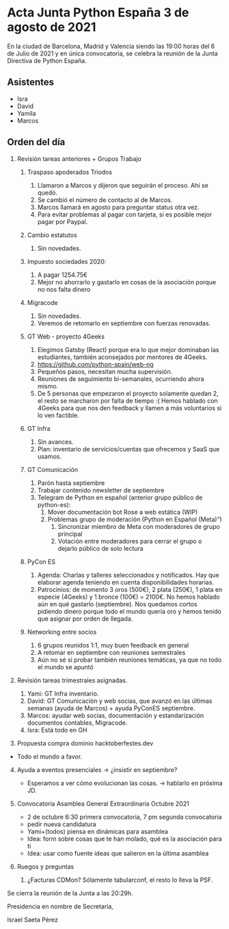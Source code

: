 # Acta Junta Python España 3 de agosto de 2021

En la ciudad de Barcelona, Madrid y Valencia siendo las 19:00 horas del 6 de Julio de 2021 y en única convocatoria, se celebra la reunión de la Junta Directiva de Python España.

## Asistentes
* Isra
* David
* Yamila
* Marcos


## Orden del día
1. Revisión tareas anteriores + Grupos Trabajo
   1. Traspaso apoderados Triodos
      1. Llamaron a Marcos y dijeron que seguirán el proceso. Ahí se quedó.
      2. Se cambió el número de contacto al de Marcos.
      3. Marcos llamará en agosto para preguntar status otra vez.
      4. Para evitar problemas al pagar con tarjeta, si es posible mejor pagar por Paypal.
   2. Cambio estatutos
      1. Sin novedades.
   3. Impuesto sociedades 2020:
      1. A pagar 1254.75€
      2. Mejor no ahorrarlo y gastarlo en cosas de la asociación porque no nos falta dinero
                
   4. Migracode
      1. Sin novedades.
      2. Veremos de retomarlo en septiembre con fuerzas renovadas.
   5. GT Web - proyecto 4Geeks
      1. Elegimos Gatsby (React) porque era lo que mejor dominaban las estudiantes, también aconsejados por mentores de 4Geeks.
      2. https://github.com/python-spain/web-ng
      3. Pequeños pasos, necesitan mucha supervisión.
      4. Reuniones de seguimiento bi-semanales, ocurriendo ahora mismo.
      5. De 5 personas que empezaron el proyecto solamente quedan 2, el resto se marcharon por falta de tiempo :(  Hemos hablado con 4Geeks para que nos den feedback y llamen a más voluntarios si lo ven factible.
   6. GT Infra
      1. Sin avances.
      2. Plan: inventario de servicios/cuentas que ofrecemos y SaaS que usamos.
   7. GT Comunicación
      1. Parón hasta septiembre
      2. Trabajar contenido newsletter de septiembre
      3. Telegram de Python en español (anterior grupo público de python-es):
         1. Mover documentación bot Rose a web estática (WIP)
         2. Problemas grupo de moderación (Python en Español (Meta)”)
            1. Sincronizar miembro de Meta con moderadores de grupo principal
            2. Votación entre moderadores para cerrar el grupo o dejarlo público de solo lectura
   8. PyCon ES
      1. Agenda: Charlas y talleres seleccionados y notificados. Hay que elaborar agenda teniendo en cuenta disponibilidades horarias.
      2. Patrocinios: de momento 3 oros (500€), 2 plata (250€), 1 plata en especie (4Geeks) y 1 bronce (100€) = 2100€. No hemos hablado aún en qué gastarlo (septiembre). Nos quedamos cortos pidiendo dinero porque todo el mundo quería oro y hemos tenido que asignar por orden de llegada.
   9. Networking entre socios
      1. 6 grupos reunidos 1:1, muy buen feedback en general
      2. A retomar en septiembre con reuniones semestrales
      3. Aún no sé si probar también reuniones temáticas, ya que no todo el mundo se apuntó

2. Revisión tareas trimestrales asignadas.
    1. Yami: GT Infra inventario.
    2. David: GT Comunicación y web socias, que avanzó en las últimas semanas (ayuda de Marcos) + ayuda PyConES septiembre.
    3. Marcos: ayudar web socias, documentación y estandarización documentos contables, Migracode.
    4. Isra: Está todo en GH

3. Propuesta compra dominio hacktoberfestes.dev
  - Todo el mundo a favor.

4. Ayuda a eventos presenciales → ¿insistir en septiembre?
   - Esperamos a ver cómo evolucionan las cosas. → hablarlo en próxima JD.

5. Convocatoria Asamblea General Extraordinaria Octubre 2021
   - 2 de octubre 6:30 primera convocatoria, 7 pm segunda convocatoria
   - pedir nueva candidatura
   - Yami+(todos) piensa en dinámicas para asamblea
   - Idea: form sobre cosas que te han molado, qué es la asociación para ti
   - Idea: usar como fuente ideas que salieron en la última asamblea

6. Ruegos y preguntas
   1. ¿Facturas CDMon? Sólamente tabularconf, el resto lo lleva la PSF.

Se cierra la reunión de la Junta a las 20:29h.

Presidencia en nombre de Secretaría,

Israel Saeta Pérez
